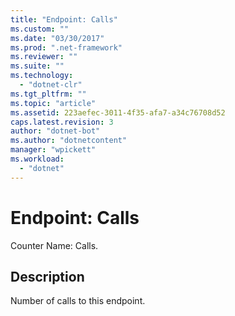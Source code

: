 ```yaml
---
title: "Endpoint: Calls"
ms.custom: ""
ms.date: "03/30/2017"
ms.prod: ".net-framework"
ms.reviewer: ""
ms.suite: ""
ms.technology: 
  - "dotnet-clr"
ms.tgt_pltfrm: ""
ms.topic: "article"
ms.assetid: 223aefec-3011-4f35-afa7-a34c76708d52
caps.latest.revision: 3
author: "dotnet-bot"
ms.author: "dotnetcontent"
manager: "wpickett"
ms.workload: 
  - "dotnet"
---
```

# Endpoint: Calls
Counter Name: Calls.  
  
## Description  
 Number of calls to this endpoint.
